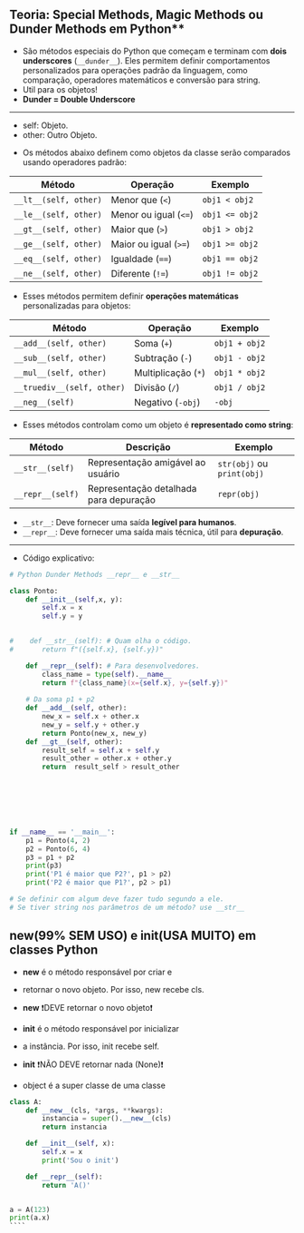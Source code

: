 ## Teoria: Special Methods, Magic Methods ou Dunder Methods em Python**  
- São métodos especiais do Python que começam e terminam com **dois underscores** (`__dunder__`). Eles permitem definir comportamentos personalizados para operações padrão da linguagem, como comparação, operadores matemáticos e conversão para string. 
- Util para os objetos!
- **Dunder = Double Underscore**  
---
- self: Objeto. 
- other: Outro Objeto.
+ Os métodos abaixo definem como objetos da classe serão comparados usando operadores padrão:  

| Método | Operação | Exemplo |
|--------|----------|---------|
| `__lt__(self, other)` | Menor que (`<`) | `obj1 < obj2` |
| `__le__(self, other)` | Menor ou igual (`<=`) | `obj1 <= obj2` |
| `__gt__(self, other)` | Maior que (`>`) | `obj1 > obj2` |
| `__ge__(self, other)` | Maior ou igual (`>=`) | `obj1 >= obj2` |
| `__eq__(self, other)` | Igualdade (`==`) | `obj1 == obj2` |
| `__ne__(self, other)` | Diferente (`!=`) | `obj1 != obj2` |

+ Esses métodos permitem definir **operações matemáticas** personalizadas para objetos:

| Método | Operação | Exemplo |
|--------|----------|---------|
| `__add__(self, other)` | Soma (`+`) | `obj1 + obj2` |
| `__sub__(self, other)` | Subtração (`-`) | `obj1 - obj2` |
| `__mul__(self, other)` | Multiplicação (`*`) | `obj1 * obj2` |
| `__truediv__(self, other)` | Divisão (`/`) | `obj1 / obj2` |
| `__neg__(self)` | Negativo (`-obj`) | `-obj` |

+ Esses métodos controlam como um objeto é **representado como string**:

| Método | Descrição | Exemplo |
|--------|-----------|---------|
| `__str__(self)` | Representação amigável ao usuário | `str(obj)` ou `print(obj)` |
| `__repr__(self)` | Representação detalhada para depuração | `repr(obj)` |

- `__str__`: Deve fornecer uma saída **legível para humanos**.  
- `__repr__`: Deve fornecer uma saída mais técnica, útil para **depuração**.  
---

- Código explicativo:
````py
# Python Dunder Methods __repr__ e __str__

class Ponto:
    def __init__(self,x, y):
        self.x = x
        self.y = y

     
#    def __str__(self): # Quam olha o código. 
#       return f"({self.x}, {self.y})"

    def __repr__(self): # Para desenvolvedores.
        class_name = type(self).__name__
        return f"{class_name}(x={self.x}, y={self.y})"
    
    # Da soma p1 + p2 
    def __add__(self, other):
        new_x = self.x + other.x
        new_y = self.y + other.y
        return Ponto(new_x, new_y)
    def __gt__(self, other):
        result_self = self.x + self.y 
        result_other = other.x + other.y
        return  result_self > result_other
    

  




if __name__ == '__main__':
    p1 = Ponto(4, 2)
    p2 = Ponto(6, 4)
    p3 = p1 + p2
    print(p3)
    print('P1 é maior que P2?', p1 > p2)
    print('P2 é maior que P1?', p2 > p1)

# Se definir com algum deve fazer tudo segundo a ele. 
# Se tiver string nos parâmetros de um método? use __str__
````


##  __new__(99%  SEM USO) e __init__(USA MUITO) em classes Python
- __new__ é o método responsável por criar e
- retornar o novo objeto. Por isso, new recebe cls.
- __new__ ❗️DEVE retornar o novo objeto❗️

- __init__ é o método responsável por inicializar
- a instância. Por isso, init recebe self.
- __init__ ❗️NÃO DEVE retornar nada (None)❗️
- object é a super classe de uma classe
`````py
class A:
    def __new__(cls, *args, **kwargs):
        instancia = super().__new__(cls)
        return instancia

    def __init__(self, x):
        self.x = x
        print('Sou o init')

    def __repr__(self):
        return 'A()'


a = A(123)
print(a.x)
````